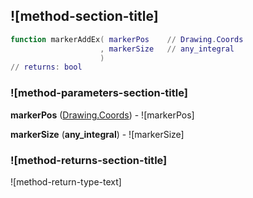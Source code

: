 ## ![method-section-title]


```lua
function markerAddEx( markerPos    // Drawing.Coords
                    , markerSize   // any_integral
                    )
// returns: bool
```


### ![method-parameters-section-title]

**markerPos** ([Drawing.Coords](../../Drawing/Coords.md)) - ![markerPos]

**markerSize** (**any_integral**) - ![markerSize]

### ![method-returns-section-title]

![method-return-type-text]

